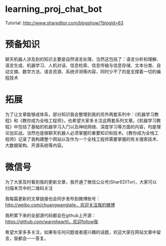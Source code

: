 # learning_proj_chat_bot
 Tutorial: http://www.shareditor.com/blogshow/?blogId=63

# 预备知识
聊天机器人涉及到的知识主要是自然语言处理，当然这包括了：语言分析和理解、语言生成、机器学习、人机对话、信息检索、信息传输与信息存储、文本分类、自动文摘、数学方法、语言资源、系统评测等内容，同时少不了的是支撑着一切的编程技术

# 拓展
为了让文章能够成体系，部分知识我会整理到我的另外两套系列中：《机器学习教程》和《教你成为全栈工程师》，也希望大家多关注这两套系列文章。《机器学习教程》中包括了基础的机器学习入门以及神经网络、深度学习等方面的内容，均是理论加实战，当然也是做聊天机器人必须掌握的重要知识和技术。《教你成为全栈工程师》记录了我构建整个网站以及作为一个全栈工程师需要掌握的有关搜索技术、大数据架构、开源系统等内容。

# 微信号
为了大家及时看到我的更新文章，我开通了微信公众号(SharEDITor)，大家可以扫描本页中的二维码关注

我每篇更新的文章链接也会同步发布到微博账号：http://weibo.com/chuangwanglaile，欢迎关注我的微博

我积累下来的全部源代码都会在github上开源：https://github.com/warmheartli，欢迎follow我

希望大家多多关注，如果有任何问题或者感兴趣的话题，欢迎大家在网站文章中留言，我都会一一答复。
